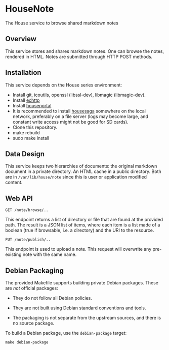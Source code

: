 # HouseNote
The House service to browse shared markdown notes

## Overview

This service stores and shares markdown notes. One can browse the notes, rendered in HTML. Notes are submitted through HTTP POST methods.

## Installation

This service depends on the House series environment:

* Install git, icoutils, openssl (libssl-dev), libmagic (libmagic-dev).
* Install [echttp](https://github.com/pascal-fb-martin/echttp)
* Install [houseportal](https://github.com/pascal-fb-martin/houseportal)
* It is recommended to install [housesaga](https://github.com/pascal-fb-martin/housesaga) somewhere on the local network, preferably on a file server (logs may become large, and constant write access might not be good for SD cards).
* Clone this repository.
* make rebuild
* sudo make install

## Data Design

This service keeps two hierarchies of documents: the original markdown document in a private directory. An HTML cache in a public directory. Both are in `/var/lib/house/note` since this is user or application modified content.

## Web API

```
GET /note/browse/..
```

This endpoint returns a list of directory or file that are found at the provided path. The result is a JSON list of items, where each item is a list made of a boolean (true if browsable, i.e. a directory) and the URI to the resource.

```
PUT /note/publish/..
```

This endpoint is used to upload a note. This request will overwrite any pre-existing note with the same name.

## Debian Packaging

The provided Makefile supports building private Debian packages. These are _not_ official packages:

- They do not follow all Debian policies.

- They are not built using Debian standard conventions and tools.

- The packaging is not separate from the upstream sources, and there is
  no source package.

To build a Debian package, use the `debian-package` target:

```
make debian-package
```

